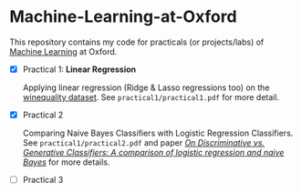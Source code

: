 # Machine-Learning-at-Oxford

This repository contains my code for practicals (or projects/labs) of [Machine Learning](https://www.cs.ox.ac.uk/teaching/courses/2020-2021/ml/) at Oxford.
- [x] Practical 1: **Linear Regression**

  Applying linear regression (Ridge & Lasso regressions too) on the [winequality dataset](https://archive.ics.uci.edu/ml/datasets/Wine+Quality). See `practical1/practical1.pdf` for more detail.

- [x] Practical 2 

  Comparing Naive Bayes Classifiers with Logistic Regression Classifiers. See `practical1/practical2.pdf` and paper [*On Discriminative vs. Generative Classifiers: A comparison of logistic regression and naive Bayes*](https://proceedings.neurips.cc/paper/2001/hash/7b7a53e239400a13bd6be6c91c4f6c4e-Abstract.html) for more details.

- [ ] Practical 3
